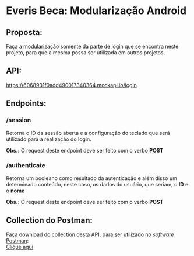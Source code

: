 # Everis Beca: Modularização Android

## Proposta:

Faça a modularização somente da parte de login que se encontra neste projeto, para que a mesma possa ser utilizada em outros projetos.

## API:

https://6068931f0add490017340364.mockapi.io/login

## Endpoints:

### /session

Retorna o ID da sessão aberta e a configuração do teclado que será utilizado para a realização do login.

**Obs.:** O request deste endpoint deve ser feito com o verbo **POST**

### /authenticate

Retorna um booleano como resultado da autenticação e além disso um determinado conteúdo, neste caso, os dados do usuário, que seriam, o **ID** e o **nome**

**Obs.:** O request deste endpoint deve ser feito com o verbo **POST**

## Collection do Postman:

Faça download do collection desta API, para ser utilizado no *software* [Postman](https://www.postman.com/):
<br>
[Clique aqui](https://github.com/Niemietz/everis-beca-modularizacao/blob/21774a1784409bae766ffd9cae9fc57e59f0521c/everis_beca-modularizacao.postman_collection.json)
